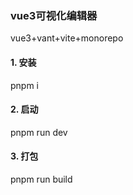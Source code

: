 ### vue3可视化编辑器
vue3+vant+vite+monorepo

#### 1. 安装
pnpm i

#### 2. 启动
pnpm run dev

#### 3. 打包 
pnpm run build